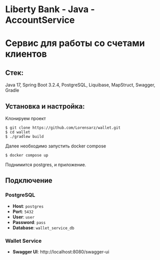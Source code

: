 # Liberty Bank - Java - AccountService
# Сервис для работы со счетами клиентов

## Стек:
Java 17, Spring Boot 3.2.4, PostgreSQL, Liquibase, MapStruct, Swagger, Gradle

## Установка и настройка:

Kлонируем проект

```shell
$ git clone https://github.com/Lorensarz/wallet.git
$ cd wallet
$ ./gradlew build
```
Далее необходимо запустить docker compose

```shell
$ docker compose up
```

Поднимится postgres, и приложение.

## Подключение

### PostgreSQL

- **Host**: `postgres`
- **Port**: `5432`
- **User**: `user`
- **Password**: `pass`
- **Database**: `wallet_service_db`

### Wallet Service

- **Swagger UI**: http://localhost:8080/swagger-ui


